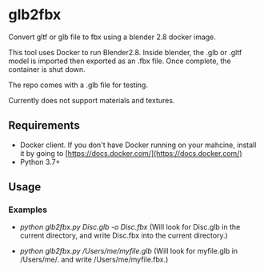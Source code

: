 # glb2fbx
Convert gltf or glb file to fbx using a blender 2.8 docker image.

This tool uses Docker to run Blender2.8. Inside blender, the .glb or .gltf model is imported then exported as an .fbx file. Once complete, the container is shut down.

The repo comes with a .glb file for testing.

Currently does not support materials and textures.

## Requirements
- Docker client. If you don't have Docker running on your mahcine, install it by going to [https://docs.docker.com/](https://docs.docker.com/)
- Python 3.7+

## Usage
### Examples
- *python glb2fbx.py Disc.glb -o Disc.fbx* (Will look for Disc.glb in the current directory, and write Disc.fbx into the current directory.)

- *python glb2fbx.py /Users/me/myfile.glb* (Will look for myfile.glb in /Users/me/. and write /Users/me/myfile.fbx.)
